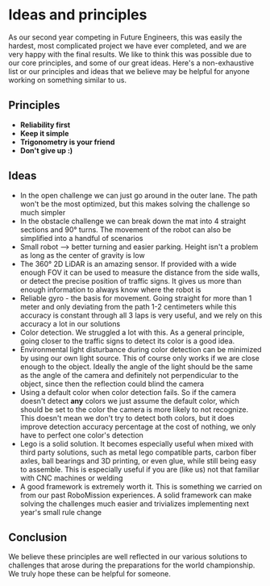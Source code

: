 # Ideas and principles
As our second year competing in Future Engineers, this was easily the hardest, most complicated project we have ever completed, and we are very happy with the final results. We like to think this was possible due to our core principles, and some of our great ideas. Here's a non-exhaustive list or our principles and ideas that we believe may be helpful for anyone working on something similar to us.

## Principles
- **Reliability first**
- **Keep it simple**
- **Trigonometry is your friend**
- **Don't give up :)**
## Ideas
- In the open challenge we can just go around in the outer lane. The path won't be the most optimized, but this makes solving the challenge so much simpler
- In the obstacle challenge we can break down the mat into 4 straight sections and 90° turns. The movement of the robot can also be simplified  into a handful of scenarios
- Small robot --> better turning and easier parking. Height isn't a problem as long as the center of gravity is low
- The 360° 2D LiDAR is an amazing sensor. If provided with a wide enough FOV it can be used to measure the distance from the side walls, or detect the precise position of traffic signs. It gives us more than enough information to always know where the robot is
- Reliable gyro - the basis for movement. Going straight for more than 1 meter and only deviating from the path 1-2 centimeters while this accuracy is constant through all 3 laps is very useful, and we rely on this accuracy a lot in our solutions
- Color detection. We struggled a lot with this. As a general principle, going closer to the traffic signs to detect its color is a good idea.
- Environmental light disturbance during color detection can be minimized by using our own light source. This of course only works if we are close enough to the object. Ideally the angle of the light should be the same as the angle of the camera and definitely not perpendicular to the object, since then the reflection could blind the camera
- Using a default color when color detection fails. So if the camera doesn't detect **any** colors we just assume the default color, which should be set to the color the camera is more likely to not recognize. This doesn't mean we don't try to detect both colors, but it does improve detection accuracy percentage at the cost of nothing, we only have to perfect one color's detection
- Lego is a solid solution. It becomes especially useful when mixed with third party solutions, such as metal lego compatible parts, carbon fiber axles, ball bearings and 3D printing, or even glue, while still being easy to assemble. This is especially useful if you are (like us) not that familiar with CNC machines or welding
- A good framework is extremely worth it. This is something we carried on from our past RoboMission experiences. A solid framework can make solving the challenges much easier and trivializes implementing next year's small rule change

## Conclusion
We believe these principles are well reflected in our various solutions to challenges that arose during the preparations for the world championship. We truly hope these can be helpful for someone.